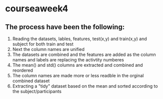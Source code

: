 # courseaweek4

## The process have been the following:
1. Reading the datasets, lables, features, test(x,y) and train(x,y) and subject for both train and test
2. Next the column names are unified
3. The datasets are combined and the features are added as the column names and labels are replacing the activtity numberes
4. The mean() and std() columns are extracted and combined and reordered
5. The column names are made more or less readble in the orginal combined dataset
6. Extracting a "tidy" dataset based on the mean and sorted according to the subject/participants
